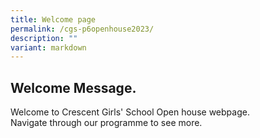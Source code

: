 ```yaml
---
title: Welcome page
permalink: /cgs-p6openhouse2023/
description: ""
variant: markdown
---
```

## Welcome Message.
Welcome to Crescent Girls' School Open house webpage.<br>
Navigate through our programme to see more.